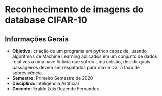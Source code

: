 # Reconhecimento de imagens do database CIFAR-10

## Informações Gerais
* <b> Objetivo: </b> criação de um programa em python capaz de, usando algoritmos de Machine Learning aplicados em um conjunto de dados relativos a uma nave fictícia que sofreu uma colisão, decidir quais passageiros devem ser resgatados para maximizar a taxa de sobrevivência.
* <b> Semestre: </b> Primeiro Semestre de 2020
* <b> Disciplina: </b> Inteligência Artificial
* <b> Docente: </b> Eraldo Luís Rezende Fernandes
